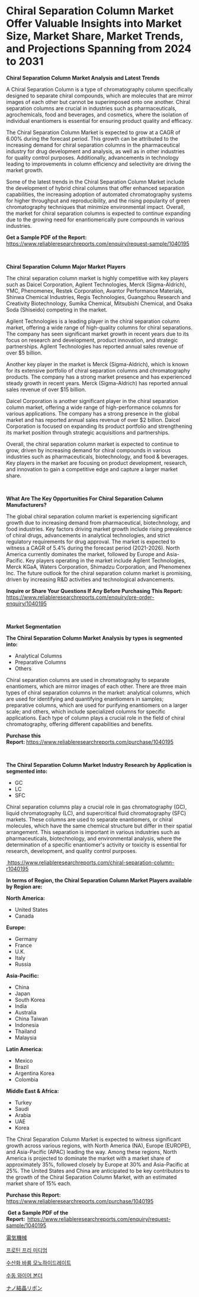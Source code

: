 <p><h1>Chiral Separation Column Market Offer Valuable Insights into Market Size, Market Share, Market Trends, and Projections Spanning from 2024 to 2031</h1></p><p><strong>Chiral Separation Column Market Analysis and Latest Trends</strong></p>
<p><p>A Chiral Separation Column is a type of chromatography column specifically designed to separate chiral compounds, which are molecules that are mirror images of each other but cannot be superimposed onto one another. Chiral separation columns are crucial in industries such as pharmaceuticals, agrochemicals, food and beverages, and cosmetics, where the isolation of individual enantiomers is essential for ensuring product quality and efficacy.</p><p>The Chiral Separation Column Market is expected to grow at a CAGR of 6.00% during the forecast period. This growth can be attributed to the increasing demand for chiral separation columns in the pharmaceutical industry for drug development and analysis, as well as in other industries for quality control purposes. Additionally, advancements in technology leading to improvements in column efficiency and selectivity are driving the market growth.</p><p>Some of the latest trends in the Chiral Separation Column Market include the development of hybrid chiral columns that offer enhanced separation capabilities, the increasing adoption of automated chromatography systems for higher throughput and reproducibility, and the rising popularity of green chromatography techniques that minimize environmental impact. Overall, the market for chiral separation columns is expected to continue expanding due to the growing need for enantiomerically pure compounds in various industries.</p></p>
<p><strong>Get a Sample PDF of the Report:&nbsp;</strong> <a href="https://www.reliableresearchreports.com/enquiry/request-sample/1040195">https://www.reliableresearchreports.com/enquiry/request-sample/1040195</a></p>
<p>&nbsp;</p>
<p><strong>Chiral Separation Column Major Market Players</strong></p>
<p><p>The chiral separation column market is highly competitive with key players such as Daicel Corporation, Agilent Technologies, Merck (Sigma-Aldrich), YMC, Phenomenex, Restek Corporation, Avantor Performance Materials, Shinwa Chemical Industries, Regis Technologies, Guangzhou Research and Creativity Biotechnology, Sumika Chemical, Mitsubishi Chemical, and Osaka Soda (Shiseido) competing in the market.</p><p>Agilent Technologies is a leading player in the chiral separation column market, offering a wide range of high-quality columns for chiral separations. The company has seen significant market growth in recent years due to its focus on research and development, product innovation, and strategic partnerships. Agilent Technologies has reported annual sales revenue of over $5 billion.</p><p>Another key player in the market is Merck (Sigma-Aldrich), which is known for its extensive portfolio of chiral separation columns and chromatography products. The company has a strong market presence and has experienced steady growth in recent years. Merck (Sigma-Aldrich) has reported annual sales revenue of over $15 billion.</p><p>Daicel Corporation is another significant player in the chiral separation column market, offering a wide range of high-performance columns for various applications. The company has a strong presence in the global market and has reported annual sales revenue of over $2 billion. Daicel Corporation is focused on expanding its product portfolio and strengthening its market position through strategic acquisitions and partnerships.</p><p>Overall, the chiral separation column market is expected to continue to grow, driven by increasing demand for chiral compounds in various industries such as pharmaceuticals, biotechnology, and food & beverages. Key players in the market are focusing on product development, research, and innovation to gain a competitive edge and capture a larger market share.</p></p>
<p>&nbsp;</p>
<p><strong>What Are The Key Opportunities For Chiral Separation Column Manufacturers?</strong></p>
<p><p>The global chiral separation column market is experiencing significant growth due to increasing demand from pharmaceutical, biotechnology, and food industries. Key factors driving market growth include rising prevalence of chiral drugs, advancements in analytical technologies, and strict regulatory requirements for drug approval. The market is expected to witness a CAGR of 5.4% during the forecast period (2021-2026). North America currently dominates the market, followed by Europe and Asia-Pacific. Key players operating in the market include Agilent Technologies, Merck KGaA, Waters Corporation, Shimadzu Corporation, and Phenomenex Inc. The future outlook for the chiral separation column market is promising, driven by increasing R&D activities and technological advancements.</p></p>
<p><strong>Inquire or Share Your Questions If Any Before Purchasing This Report:</strong> <a href="https://www.reliableresearchreports.com/enquiry/pre-order-enquiry/1040195">https://www.reliableresearchreports.com/enquiry/pre-order-enquiry/1040195</a></p>
<p>&nbsp;</p>
<p><strong>Market Segmentation</strong></p>
<p><strong>The Chiral Separation Column Market Analysis by types is segmented into:</strong></p>
<p><ul><li>Analytical Columns</li><li>Preparative Columns</li><li>Others</li></ul></p>
<p><p>Chiral separation columns are used in chromatography to separate enantiomers, which are mirror images of each other. There are three main types of chiral separation columns in the market: analytical columns, which are used for identifying and quantifying enantiomers in samples; preparative columns, which are used for purifying enantiomers on a larger scale; and others, which include specialized columns for specific applications. Each type of column plays a crucial role in the field of chiral chromatography, offering different capabilities and benefits.</p></p>
<p><strong>Purchase this Report:&nbsp;</strong><a href="https://www.reliableresearchreports.com/purchase/1040195">https://www.reliableresearchreports.com/purchase/1040195</a></p>
<p>&nbsp;</p>
<p><strong>The Chiral Separation Column Market Industry Research by Application is segmented into:</strong></p>
<p><ul><li>GC</li><li>LC</li><li>SFC</li></ul></p>
<p><p>Chiral separation columns play a crucial role in gas chromatography (GC), liquid chromatography (LC), and supercritical fluid chromatography (SFC) markets. These columns are used to separate enantiomers, or chiral molecules, which have the same chemical structure but differ in their spatial arrangement. This separation is important in various industries such as pharmaceuticals, biotechnology, and environmental analysis, where the determination of a specific enantiomer's activity or toxicity is essential for research, development, and quality control purposes.</p></p>
<p><a href="https://www.reliableresearchreports.com/chiral-separation-column-r1040195">&nbsp;https://www.reliableresearchreports.com/chiral-separation-column-r1040195</a></p>
<p><strong>In terms of Region, the Chiral Separation Column Market Players available by Region are:</strong></p>
<p>
    <p> <strong> North America: </strong>
        <ul>
            <li>United States</li>
            <li>Canada</li>
        </ul>
        </p> 
    <p> <strong> Europe: </strong>
        <ul>
            <li>Germany</li>
            <li>France</li>
            <li>U.K.</li>
            <li>Italy</li>
            <li>Russia</li>
        </ul>
        </p> 
    <p> <strong> Asia-Pacific: </strong>
        <ul>
            <li>China</li>
            <li>Japan</li>
            <li>South Korea</li>
            <li>India</li>
            <li>Australia</li>
            <li>China Taiwan</li>
            <li>Indonesia</li>
            <li>Thailand</li>
            <li>Malaysia</li>
        </ul>
        </p> 
    <p> <strong> Latin America: </strong>
        <ul>
            <li>Mexico</li>
            <li>Brazil</li>
            <li>Argentina Korea</li>
            <li>Colombia</li>
        </ul>
        </p> 
    <p> <strong> Middle East & Africa: </strong>
        <ul>
            <li>Turkey</li>
            <li>Saudi</li>
            <li>Arabia</li>
            <li>UAE</li>
            <li>Korea</li>
        </ul>
    </p>
    </p>
<p><p>The Chiral Separation Column Market is expected to witness significant growth across various regions, with North America (NA), Europe (EUROPE), and Asia-Pacific (APAC) leading the way. Among these regions, North America is projected to dominate the market with a market share of approximately 35%, followed closely by Europe at 30% and Asia-Pacific at 25%. The United States and China are anticipated to be key contributors to the growth of the Chiral Separation Column Market, with an estimated market share of 15% each.</p></p>
<p><strong>Purchase this Report: </strong><a href="https://www.reliableresearchreports.com/purchase/1040195">https://www.reliableresearchreports.com/purchase/1040195</a></p>
<p>&nbsp;<strong>Get a Sample PDF of the Report:&nbsp;&nbsp;</strong><a href="https://www.reliableresearchreports.com/enquiry/request-sample/1040195">https://www.reliableresearchreports.com/enquiry/request-sample/1040195</a></p>
<p><strong></strong></p>
<p><p><a href="https://github.com/EmoryYundt1935/Market-Research-Report-List-1/blob/main/688433720866.md">電気機械</a></p><p><a href="https://medium.com/@johnsonlowe2023_38650/%EB%8B%A8%EB%B0%B1%EC%A7%88%EC%9D%B4-%EC%97%86%EB%8A%94-%EB%B0%B0%EC%A7%80-%EC%8B%9C%EC%9E%A5-%ED%86%B5%EC%B0%B0-%EC%8B%9C%EC%9E%A5-%EB%8F%99%ED%96%A5-%EC%84%B1%EC%9E%A5-2024%EB%85%84%EB%B6%80%ED%84%B0-2031%EB%85%84%EA%B9%8C%EC%A7%80-%EC%98%88%EC%B8%A1%EB%90%9C-%EA%B2%83-e47886947cda">프로틴 프리 미디엄</a></p><p><a href="https://github.com/CliftonFisher9067/Market-Research-Report-List-1/blob/main/256130819355.md">수산화 바륨 모노하이드레이트</a></p><p><a href="https://github.com/fernandotryO5lson96765/Market-Research-Report-List-1/blob/main/797220919356.md">수동 와이어 본더</a></p><p><a href="https://medium.com/@jacobkelly525/%E3%83%8A%E3%83%8E%E7%B5%90%E6%99%B6%E3%83%AA%E3%83%9C%E3%83%B3%E5%B8%82%E5%A0%B4%E3%81%AF-%E5%B8%82%E5%A0%B4%E3%82%B7%E3%82%A7%E3%82%A2-%E3%82%B5%E3%82%A4%E3%82%BA-2031%E5%B9%B4%E3%81%BE%E3%81%A7%E3%81%AE%E4%BA%88%E6%B8%AC%E3%81%AB%E7%84%A6%E7%82%B9%E3%82%92%E5%BD%93%E3%81%A6%E3%81%A6%E3%81%84%E3%81%BE%E3%81%99-2beed963b37d">ナノ結晶リボン</a></p></p>